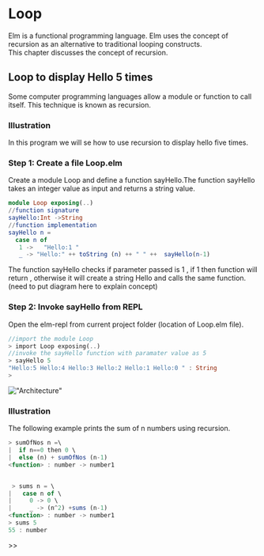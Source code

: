 # Loop

Elm is a functional programming language. Elm uses the concept of recursion as an alternative to traditional looping constructs.  
This chapter discusses the concept of recursion.

<!-- display a loop in javascript and show it using elm -->

## Loop to display Hello 5 times

Some computer programming languages allow a module or function to call itself. This technique is known as recursion.

### Illustration 
In this program we will se how to use recursion to display hello five times.

### Step 1: Create a file Loop.elm

Create a module Loop and define a function sayHello.The function sayHello takes an integer value as input and returns a string value.

```elm
module Loop exposing(..)
//function signature
sayHello:Int ->String
//function implementation
sayHello n =    
  case n of
   1 ->   "Hello:1 "
   _ -> "Hello:" ++ toString (n) ++ " " ++  sayHello(n-1)

```

The function sayHello checks if parameter passed is 1 , if 1 then function will return , otherwise it will create a string Hello and calls the same function.(need to put diagram here to explain concept)

### Step 2: Invoke sayHello from REPL

Open the elm-repl from current project folder (location of Loop.elm file).

```rust
//import the module Loop
> import Loop exposing(..)
//invoke the sayHello function with paramater value as 5
> sayHello 5
"Hello:5 Hello:4 Hello:3 Hello:2 Hello:1 Hello:0 " : String
>

```

!["Architecture"](https://github.com/kannans89/ElmRepo/blob/master/images/22_recursion_1.PNG?raw=true)


### Illustration
The following example prints the sum of n numbers using recursion.

```javascript
> sumOfNos n =\
|  if n==0 then 0 \
|  else (n) + sumOfNos (n-1)
<function> : number -> number1

```

```javascript

 > sums n = \
|   case n of \
|     0 -> 0 \
|     _ -> (n^2) +sums (n-1)
<function> : number -> number1
> sums 5
55 : number

```

<explain this illustratin>>>
